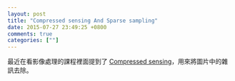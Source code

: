 ```yaml
---
layout: post
title: "Compressed sensing And Sparse sampling"
date: 2015-07-27 23:49:25 +0800
comments: true
categories: [""]
---
```



<!-- more -->

最近在看影像處理的課程裡面提到了 [Compressed sensing]，用來將圖片中的雜訊去除。



[Compressed sensing]:https://en.wikipedia.org/wiki/Compressed_sensing